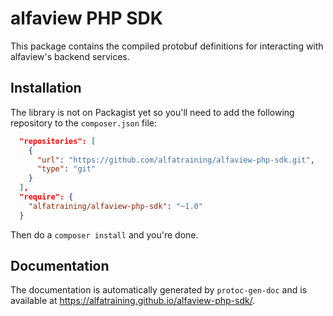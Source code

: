 # alfaview PHP SDK

This package contains the compiled protobuf definitions for interacting with alfaview's backend services.

## Installation

The library is not on Packagist yet so you'll need to add the following repository to the `composer.json` file:

```json
  "repositories": [
    {
      "url": "https://github.com/alfatraining/alfaview-php-sdk.git",
      "type": "git"
    }
  ],
  "require": {
    "alfatraining/alfaview-php-sdk": "~1.0"
  }
```

Then do a `composer install` and you're done.

## Documentation

The documentation is automatically generated by `protoc-gen-doc` and is available at https://alfatraining.github.io/alfaview-php-sdk/.

